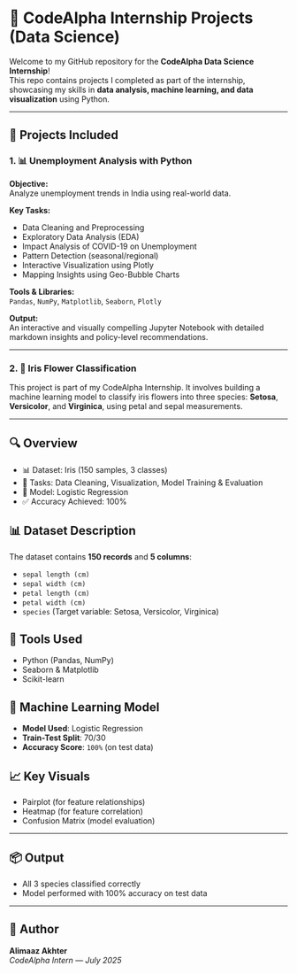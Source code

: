 # 🌟 CodeAlpha Internship Projects (Data Science)

Welcome to my GitHub repository for the **CodeAlpha Data Science Internship**!  
This repo contains projects I completed as part of the internship, showcasing my skills in **data analysis, machine learning, and data visualization** using Python.

---

## 📁 Projects Included

### 1. 📊 Unemployment Analysis with Python

**Objective:**  
Analyze unemployment trends in India using real-world data.

**Key Tasks:**
- Data Cleaning and Preprocessing
- Exploratory Data Analysis (EDA)
- Impact Analysis of COVID-19 on Unemployment
- Pattern Detection (seasonal/regional)
- Interactive Visualization using Plotly
- Mapping Insights using Geo-Bubble Charts

**Tools & Libraries:**  
`Pandas`, `NumPy`, `Matplotlib`, `Seaborn`, `Plotly`

**Output:**  
An interactive and visually compelling Jupyter Notebook with detailed markdown insights and policy-level recommendations.

---

### 2. 🌸 Iris Flower Classification

This project is part of my CodeAlpha Internship. It involves building a machine learning model to classify iris flowers into three species: **Setosa**, **Versicolor**, and **Virginica**, using petal and sepal measurements.

---

## 🔍 Overview

- 📊 Dataset: Iris (150 samples, 3 classes)
- 🧹 Tasks: Data Cleaning, Visualization, Model Training & Evaluation
- 🧠 Model: Logistic Regression
- ✅ Accuracy Achieved: 100%

## 📊 Dataset Description

The dataset contains **150 records** and **5 columns**:

- `sepal length (cm)`
- `sepal width (cm)`
- `petal length (cm)`
- `petal width (cm)`
- `species` (Target variable: Setosa, Versicolor, Virginica)

## 🧰 Tools Used

- Python (Pandas, NumPy)
- Seaborn & Matplotlib
- Scikit-learn

## 🧠 Machine Learning Model

- **Model Used**: Logistic Regression
- **Train-Test Split**: 70/30
- **Accuracy Score**: `100%` (on test data)

## 📈 Key Visuals

- Pairplot (for feature relationships)
- Heatmap (for feature correlation)
- Confusion Matrix (model evaluation)

---

## 📦 Output

- All 3 species classified correctly
- Model performed with 100% accuracy on test data

---

## 👤 Author

**Alimaaz Akhter**  
_CodeAlpha Intern — July 2025_


